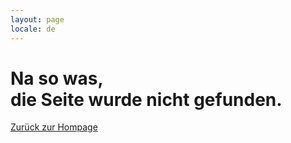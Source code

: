 ```yaml
---
layout: page
locale: de
---
```


# Na so was,<br/>die Seite wurde nicht gefunden.

<div class="col align-start pt-5">
  <a href="/" class="button">Zurück zur Hompage</a>
</div>
